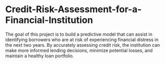# Credit-Risk-Assessment-for-a-Financial-Institution
The goal of this project is to build a predictive model that can assist in identifying borrowers who are at risk of experiencing financial distress in the next two years. By accurately assessing credit risk, the institution can make more informed lending decisions, minimize potential losses, and maintain a healthy loan portfolio.
